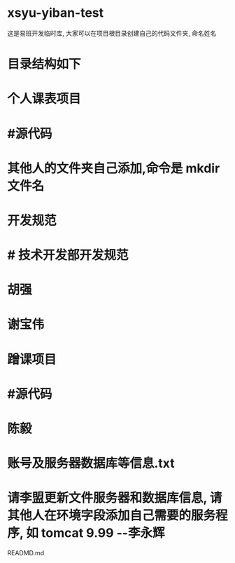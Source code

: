 # xsyu-yiban-test
这是易班开发临时库, 大家可以在项目根目录创建自己的代码文件夹, 命名姓名

# 目录结构如下


# 个人课表项目
# #源代码
# 其他人的文件夹自己添加,命令是 mkdir 文件名
# 开发规范
# # 技术开发部开发规范
# 胡强
# 谢宝伟
# 蹭课项目
# #源代码
# 陈毅
# 账号及服务器数据库等信息.txt
# 请李盟更新文件服务器和数据库信息, 请其他人在环境字段添加自己需要的服务程序, 如 tomcat 9.99 --李永辉
READMD.md
